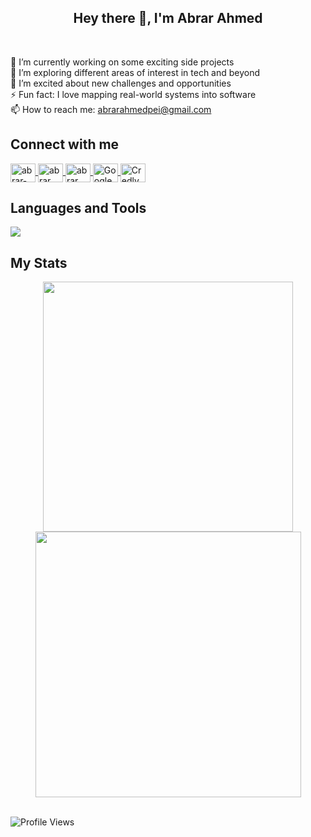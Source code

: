 <h2 align="center">Hey there 👋, I'm Abrar Ahmed</h2>
<div>&nbsp;</div>
<div>
  
🔭 I’m currently working on some exciting side projects  
🌱 I’m exploring different areas of interest in tech and beyond  
👯 I’m excited about new challenges and opportunities  
⚡ Fun fact: I love mapping real-world systems into software  
📫 How to reach me: abrarahmedpei@gmail.com  

## Connect with me

<p align="left">
  <a href="https://linkedin.com/in/abrar2030" target="blank">
    <img align="center" src="https://raw.githubusercontent.com/rahuldkjain/github-profile-readme-generator/master/src/images/icons/Social/linked-in-alt.svg" alt="abrar-ahmed" height="30" width="40" />
  </a>
  <a href="https://www.instagram.com/abrar2o3o/" target="blank">
    <img align="center" src="https://raw.githubusercontent.com/rahuldkjain/github-profile-readme-generator/master/src/images/icons/Social/instagram.svg" alt="abrar___ahmed" height="30" width="40" />
  </a>
  <a href="https://www.facebook.com/abrar2O3O/" target="blank">
    <img align="center" src="https://raw.githubusercontent.com/rahuldkjain/github-profile-readme-generator/master/src/images/icons/Social/facebook.svg" alt="abrar___ahmed" height="30" width="40" />
  </a>
  <a href="https://www.cloudskillsboost.google/public_profiles/1601f1ee-b805-48be-a523-753d139f53cf" target="_blank">
    <img align="center" src="https://raw.githubusercontent.com/GoogleCloudPlatform/gcp-icons/master/icons/GoogleCloudPlatform.svg" alt="Google Cloud" height="30" width="40" />
  </a>
  <a href="https://www.credly.com/users/abrar-ahmed" target="blank">
    <img align="center" src="https://logo.clearbit.com/credly.com?size=80" alt="Credly" height="30" width="40" />
  </a>
</p>

## Languages and Tools

<p align="left">
    <a href="https://github.com/abrar2030">
        <img src="https://skillicons.dev/icons?i=aws,gcp,azure,kubernetes,docker,terraform,jenkins,ansible,react,angular,nodejs,java,python,ts,js,spring,dotnet,git,github,idea,vscode" />
    </a>
</p>

## My Stats

<div align="center">
   <img width="400" src="https://github-readme-stats.vercel.app/api?username=abrar2030&theme=tokyonight&show_icons=true&hide_border=true&count_private=true" />
   <img width="425" src="https://github-readme-streak-stats.herokuapp.com/?user=abrar2030&theme=tokyonight&hide_border=true" />
</div>

<br>

![Profile Views](https://komarev.com/ghpvc/?username=abrar2030\&abbreviated=true)
